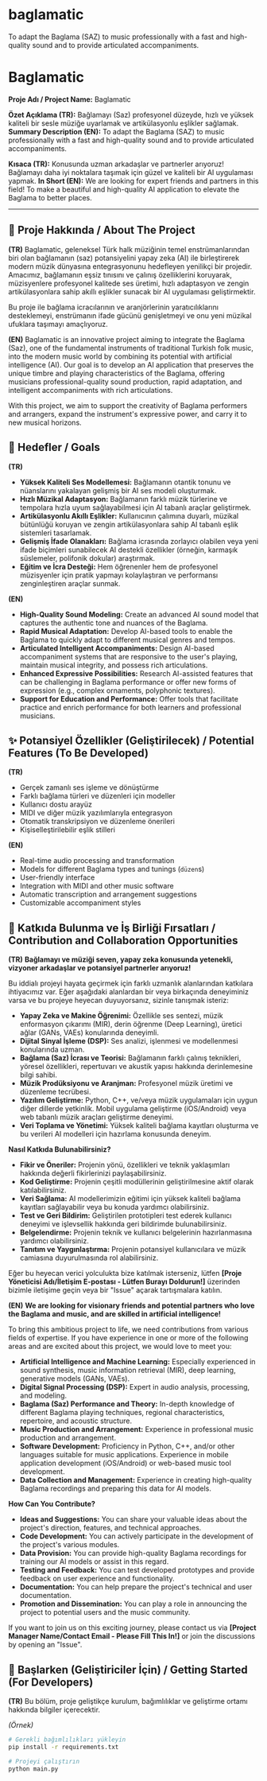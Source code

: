 # baglamatic
To adapt the Baglama (SAZ) to music professionally with a fast and high-quality sound and to provide articulated accompaniments.
# Baglamatic

**Proje Adı / Project Name:** Baglamatic

**Özet Açıklama (TR):** Bağlamayı (Saz) profesyonel düzeyde, hızlı ve yüksek kaliteli bir sesle müziğe uyarlamak ve artikülasyonlu eşlikler sağlamak.
**Summary Description (EN):** To adapt the Baglama (SAZ) to music professionally with a fast and high-quality sound and to provide articulated accompaniments.

**Kısaca (TR):** Konusunda uzman arkadaşlar ve partnerler arıyoruz! Bağlamayı daha iyi noktalara taşımak için güzel ve kaliteli bir AI uygulaması yapmak.
**In Short (EN):** We are looking for expert friends and partners in this field! To make a beautiful and high-quality AI application to elevate the Baglama to better places.

---

## 🎵 Proje Hakkında / About The Project

**(TR)**
Baglamatic, geleneksel Türk halk müziğinin temel enstrümanlarından biri olan bağlamanın (saz) potansiyelini yapay zeka (AI) ile birleştirerek modern müzik dünyasına entegrasyonunu hedefleyen yenilikçi bir projedir. Amacımız, bağlamanın eşsiz tınısını ve çalınış özelliklerini koruyarak, müzisyenlere profesyonel kalitede ses üretimi, hızlı adaptasyon ve zengin artikülasyonlara sahip akıllı eşlikler sunacak bir AI uygulaması geliştirmektir.

Bu proje ile bağlama icracılarının ve aranjörlerinin yaratıcılıklarını desteklemeyi, enstrümanın ifade gücünü genişletmeyi ve onu yeni müzikal ufuklara taşımayı amaçlıyoruz.

**(EN)**
Baglamatic is an innovative project aiming to integrate the Baglama (Saz), one of the fundamental instruments of traditional Turkish folk music, into the modern music world by combining its potential with artificial intelligence (AI). Our goal is to develop an AI application that preserves the unique timbre and playing characteristics of the Baglama, offering musicians professional-quality sound production, rapid adaptation, and intelligent accompaniments with rich articulations.

With this project, we aim to support the creativity of Baglama performers and arrangers, expand the instrument's expressive power, and carry it to new musical horizons.

## 🎯 Hedefler / Goals

**(TR)**
* **Yüksek Kaliteli Ses Modellemesi:** Bağlamanın otantik tonunu ve nüanslarını yakalayan gelişmiş bir AI ses modeli oluşturmak.
* **Hızlı Müzikal Adaptasyon:** Bağlamanın farklı müzik türlerine ve tempolara hızla uyum sağlayabilmesi için AI tabanlı araçlar geliştirmek.
* **Artikülasyonlu Akıllı Eşlikler:** Kullanıcının çalımına duyarlı, müzikal bütünlüğü koruyan ve zengin artikülasyonlara sahip AI tabanlı eşlik sistemleri tasarlamak.
* **Gelişmiş İfade Olanakları:** Bağlama icrasında zorlayıcı olabilen veya yeni ifade biçimleri sunabilecek AI destekli özellikler (örneğin, karmaşık süslemeler, polifonik dokular) araştırmak.
* **Eğitim ve İcra Desteği:** Hem öğrenenler hem de profesyonel müzisyenler için pratik yapmayı kolaylaştıran ve performansı zenginleştiren araçlar sunmak.

**(EN)**
* **High-Quality Sound Modeling:** Create an advanced AI sound model that captures the authentic tone and nuances of the Baglama.
* **Rapid Musical Adaptation:** Develop AI-based tools to enable the Baglama to quickly adapt to different musical genres and tempos.
* **Articulated Intelligent Accompaniments:** Design AI-based accompaniment systems that are responsive to the user's playing, maintain musical integrity, and possess rich articulations.
* **Enhanced Expressive Possibilities:** Research AI-assisted features that can be challenging in Baglama performance or offer new forms of expression (e.g., complex ornaments, polyphonic textures).
* **Support for Education and Performance:** Offer tools that facilitate practice and enrich performance for both learners and professional musicians.

## ✨ Potansiyel Özellikler (Geliştirilecek) / Potential Features (To Be Developed)

**(TR)**
* Gerçek zamanlı ses işleme ve dönüştürme
* Farklı bağlama türleri ve düzenleri için modeller
* Kullanıcı dostu arayüz
* MIDI ve diğer müzik yazılımlarıyla entegrasyon
* Otomatik transkripsiyon ve düzenleme önerileri
* Kişiselleştirilebilir eşlik stilleri

**(EN)**
* Real-time audio processing and transformation
* Models for different Baglama types and tunings (`düzen`s)
* User-friendly interface
* Integration with MIDI and other music software
* Automatic transcription and arrangement suggestions
* Customizable accompaniment styles

## 🤝 Katkıda Bulunma ve İş Birliği Fırsatları / Contribution and Collaboration Opportunities

**(TR)**
**Bağlamayı ve müziği seven, yapay zeka konusunda yetenekli, vizyoner arkadaşlar ve potansiyel partnerler arıyoruz!**

Bu iddialı projeyi hayata geçirmek için farklı uzmanlık alanlarından katkılara ihtiyacımız var. Eğer aşağıdaki alanlardan bir veya birkaçında deneyiminiz varsa ve bu projeye heyecan duyuyorsanız, sizinle tanışmak isteriz:

* **Yapay Zeka ve Makine Öğrenimi:** Özellikle ses sentezi, müzik enformasyon çıkarımı (MIR), derin öğrenme (Deep Learning), üretici ağlar (GANs, VAEs) konularında deneyimli.
* **Dijital Sinyal İşleme (DSP):** Ses analizi, işlenmesi ve modellenmesi konularında uzman.
* **Bağlama (Saz) İcrası ve Teorisi:** Bağlamanın farklı çalınış teknikleri, yöresel özellikleri, repertuvarı ve akustik yapısı hakkında derinlemesine bilgi sahibi.
* **Müzik Prodüksiyonu ve Aranjman:** Profesyonel müzik üretimi ve düzenleme tecrübesi.
* **Yazılım Geliştirme:** Python, C++, ve/veya müzik uygulamaları için uygun diğer dillerde yetkinlik. Mobil uygulama geliştirme (iOS/Android) veya web tabanlı müzik araçları geliştirme deneyimi.
* **Veri Toplama ve Yönetimi:** Yüksek kaliteli bağlama kayıtları oluşturma ve bu verileri AI modelleri için hazırlama konusunda deneyim.

**Nasıl Katkıda Bulunabilirsiniz?**

* **Fikir ve Öneriler:** Projenin yönü, özellikleri ve teknik yaklaşımları hakkında değerli fikirlerinizi paylaşabilirsiniz.
* **Kod Geliştirme:** Projenin çeşitli modüllerinin geliştirilmesine aktif olarak katılabilirsiniz.
* **Veri Sağlama:** AI modellerimizin eğitimi için yüksek kaliteli bağlama kayıtları sağlayabilir veya bu konuda yardımcı olabilirsiniz.
* **Test ve Geri Bildirim:** Geliştirilen prototipleri test ederek kullanıcı deneyimi ve işlevsellik hakkında geri bildirimde bulunabilirsiniz.
* **Belgelendirme:** Projenin teknik ve kullanıcı belgelerinin hazırlanmasına yardımcı olabilirsiniz.
* **Tanıtım ve Yaygınlaştırma:** Projenin potansiyel kullanıcılara ve müzik camiasına duyurulmasında rol alabilirsiniz.

Eğer bu heyecan verici yolculukta bize katılmak isterseniz, lütfen **[Proje Yöneticisi Adı/İletişim E-postası - Lütfen Burayı Doldurun!]** üzerinden bizimle iletişime geçin veya bir "Issue" açarak tartışmalara katılın.

**(EN)**
**We are looking for visionary friends and potential partners who love the Baglama and music, and are skilled in artificial intelligence!**

To bring this ambitious project to life, we need contributions from various fields of expertise. If you have experience in one or more of the following areas and are excited about this project, we would love to meet you:

* **Artificial Intelligence and Machine Learning:** Especially experienced in sound synthesis, music information retrieval (MIR), deep learning, generative models (GANs, VAEs).
* **Digital Signal Processing (DSP):** Expert in audio analysis, processing, and modeling.
* **Baglama (Saz) Performance and Theory:** In-depth knowledge of different Baglama playing techniques, regional characteristics, repertoire, and acoustic structure.
* **Music Production and Arrangement:** Experience in professional music production and arrangement.
* **Software Development:** Proficiency in Python, C++, and/or other languages suitable for music applications. Experience in mobile application development (iOS/Android) or web-based music tool development.
* **Data Collection and Management:** Experience in creating high-quality Baglama recordings and preparing this data for AI models.

**How Can You Contribute?**

* **Ideas and Suggestions:** You can share your valuable ideas about the project's direction, features, and technical approaches.
* **Code Development:** You can actively participate in the development of the project's various modules.
* **Data Provision:** You can provide high-quality Baglama recordings for training our AI models or assist in this regard.
* **Testing and Feedback:** You can test developed prototypes and provide feedback on user experience and functionality.
* **Documentation:** You can help prepare the project's technical and user documentation.
* **Promotion and Dissemination:** You can play a role in announcing the project to potential users and the music community.

If you want to join us on this exciting journey, please contact us via **[Project Manager Name/Contact Email - Please Fill This In!]** or join the discussions by opening an "Issue".

## 🚀 Başlarken (Geliştiriciler İçin) / Getting Started (For Developers)

**(TR)**
Bu bölüm, proje geliştikçe kurulum, bağımlılıklar ve geliştirme ortamı hakkında bilgiler içerecektir.

*(Örnek)*
```bash
# Gerekli bağımlılıkları yükleyin
pip install -r requirements.txt

# Projeyi çalıştırın
python main.py
